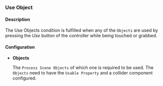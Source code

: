 ### Use Object

#### Description

The Use Objects condition is fulfilled when any of the `Objects` are used by pressing the *Use* button of the controller
while being touched or grabbed.

#### Configuration

- **Objects**

    The `Process Scene Objects` of which one is required to be used. The `Objects` need to have the `Usable Property` and a collider component configured.
